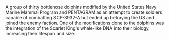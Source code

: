 A group of thirty bottlenose dolphins modified by the United States Navy Marine Mammal Program and PENTAGRAM as an attempt to create soldiers capable of combatting SCP-3932-Δ but ended up betraying the US and joined the enemy faction. One of the modifications done to the dolphins was the integration of the Scarlet King's whale-like DNA into their biology, increasing their lifespan and size.